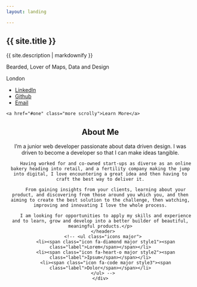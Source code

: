 ```yaml
---
layout: landing

---
```

<!-- Banner -->
  <section id="banner">
    <div class="inner">
      <h2>{{ site.title }}</h2>
      <p>{{ site.description | markdownify }}</p>
      <p>Bearded, Lover of Maps, Data and Design</p>
      <p>London</p>
    </div>
    <ul class="icons">
      <li><a href="https://uk.linkedin.com/in/peter-williams-io" class="icon fa-linkedin" target="blank"><span class="label">LinkedIn</span></a></li>
      <li><a href="https://github.com/pedroeldiablo" class="icon fa-github" target="blank"><span class="label">Github</span></a></li>
      <li><a href="mailto:pnicholaswilliams@gmail.com" class="icon fa-paper-plane-o" target="blank"><span class="label">Email</span></a></li>
    </ul>

    <a href="#one" class="more scrolly">Learn More</a>
  </section>

<!-- One -->
  <section id="one" class="wrapper style1 special">
    <div class="inner logo">
      <header class="major">
        <h2>About Me</h2>
        <p>I’m a  junior web developer passionate about data driven design. I was driven to become a developer so that I can make ideas tangible.

        Having worked for and co-owned start-ups as diverse as an online bakery heading into retail, and a fertility company making the jump into digital, I love encountering a great idea and then having to craft the best way to deliver it.

        From gaining insights from your clients, learning about your product, and discovering from those around you which you, and then aiming to create the best solution to the challenge, then watching, improving and innovating I love the whole process.

        I am looking for opportunities to apply my skills and experience and to learn, grow and develop into a better builder of beautiful, meaningful products.</p>
      </header>
      <!-- <ul class="icons major">
        <li><span class="icon fa-diamond major style1"><span class="label">Lorem</span></span></li>
        <li><span class="icon fa-heart-o major style2"><span class="label">Ipsum</span></span></li>
        <li><span class="icon fa-code major style3"><span class="label">Dolor</span></span></li>
      </ul> -->
    </div>
  </section>
